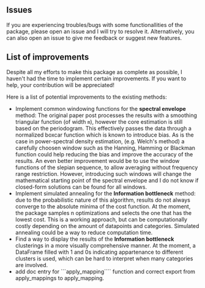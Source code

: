 ## Issues
If you are experiencing troubles/bugs with some functionallities of the package, please open an issue and I will try to resolve it.
Alternatively, you can also open an issue to give me feedback or suggest new features.

## List of improvements
Despite all my efforts to make this package as complete as possible, I haven't had the time to implement certain improvements.
If you want to help, your contribution will be appreciated!

Here is a list of potential improvements to the existing methods:
- Implement common windowing functions for the **spectral envelope** method: The original paper post processes the results with a smoothing triangular function (of width ```m```), however the core estimation is still based on the periodogram. This effectively passes the data through a normalized boxcar function which is known to introduce bias.
As is the case in power-spectral density estimation, (e.g. Welch's method) a carefully choosen window such as the Hanning, Hamming or Blackman function could help reducing the bias and improve the accuracy of the results. An even better improvement would be to use the window functions of the slepian sequence, to allow averaging without frequency range restriction. However, introducing such windows will change the mathematical starting point of the spectral envelope and I do not know if closed-form solutions can be found for all windows.
- Implement simulated annealing for the **Information bottleneck** method: due to the probabilistic nature of this algorithm, results do not always converge to the absolute minima of the cost function. 
At the moment, the package samples n optimizations and selects the one that has the lowest cost. This is a working approach, but can be computationally costly depending on the amount of datapoints and categories. Simulated annealing could be a way to reduce computation time.
- Find a way to display the results of the **Information bottleneck** clusterings in a more visually comprehensive manner. At the moment, a DataFrame filled with 1 and 0s indicating appartenance to different clusters is used,
which can be hard to interpret when many categories are involved.
- add doc entry for ```apply_mapping```` function and correct export from apply_mappings to apply_mapping.

